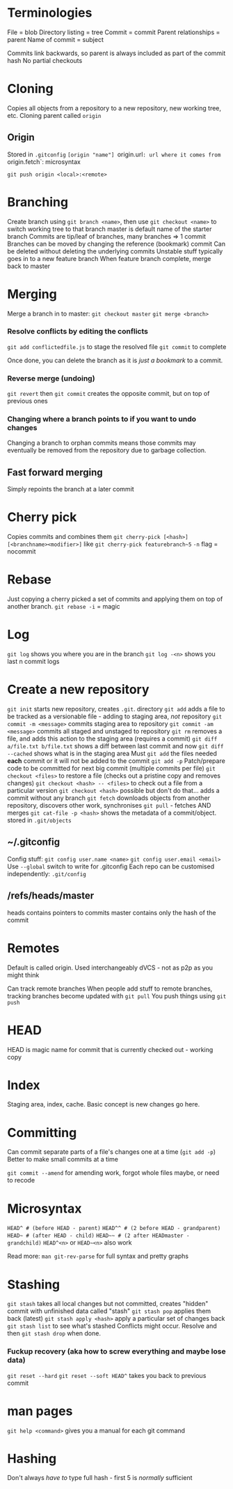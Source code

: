 #  Terminologies
File = blob
Directory listing = tree
Commit = commit
Parent relationships = parent
Name of commit = subject

Commits link backwards, so parent is always included as part of the commit hash
No partial checkouts

# Cloning
Copies all objects from a repository to a new repository, new working tree, etc.
Cloning parent called `origin`

## Origin
Stored in `.gitconfig`
`[origin "name"]
`origin.url`: url where it comes from
`origin.fetch`: microsyntax

`git push origin <local>:<remote>`

# Branching
Create branch using `git branch <name>`, then use `git checkout <name>` to switch working tree to that branch
master is default name of the starter branch
Commits are tip/leaf of branches, many branches => 1 commit
Branches can be moved by changing the reference (bookmark) commit
Can be deleted without deleting the underlying commits
Unstable stuff typically goes in to a new feature branch
When feature branch complete, merge back to master

# Merging
Merge a branch in to master:
`git checkout master`
`git merge <branch>`

### Resolve conflicts by editing the conflicts
`git add conflictedfile.js` to stage the resolved file
`git commit` to complete

Once done, you can delete the branch as it is _just a bookmark_ to a commit.

### Reverse merge (undoing)
`git revert` then `git commit` creates the opposite commit, but on top of previous ones

### Changing where a branch points to if you want to undo changes
Changing a branch to orphan commits means those commits may eventually be removed from the repository due to garbage collection.

## Fast forward merging
Simply repoints the branch at a later commit

# Cherry pick
Copies commits and combines them
`git cherry-pick [<hash>] [<branchname><modifier>]` like `git cherry-pick featurebranch~5`
`-n` flag = nocommit

# Rebase
Just copying a cherry picked a set of commits and applying them on top of another branch.
`git rebase -i` = magic

# Log
`git log` shows you where you are in the branch
`git log -<n>` shows you last n commit logs

# Create a new repository
`git init` starts new repository, creates `.git`. directory
`git add` adds a file to be tracked as a versionable file - adding to staging area, _not_ repository
`git commit -m <message>` commits staging area to repository
`git commit -am <message>` commits all staged and unstaged to repository
`git rm` removes a file, and adds this action to the staging area (requires a commit)
`git diff a/file.txt b/file.txt` shows a diff between last commit and now
`git diff --cached` shows what is in the staging area
Must `git add` the files needed __each__ commit or it will not be added to the commit
`git add -p` Patch/prepare code to be committed for next big commit (multiple commits per file)
`git checkout <files>` to restore a file (checks out a pristine copy and removes changes)
`git checkout <hash> -- <files>` to check out a file from a particular version
`git checkout <hash>` possible but don't do that... adds a commit without any branch
`git fetch` downloads objects from another repository, discovers other work, synchronises
`git pull` - fetches AND merges
`git cat-file -p <hash>` shows the metadata of a commit/object. stored in `.git/objects`

## ~/.gitconfig
Config stuff:
`git config user.name <name>`
`git config user.email <email>`
Use `--global` switch to write for .gitconfig
Each repo can be customised independently: `.git/config`

## /refs/heads/master
heads contains pointers to commits
master contains only the hash of the commit

# Remotes
Default is called origin. Used interchangeably
dVCS - not as p2p as you might think

Can track remote branches
When people add stuff to remote branches, tracking branches become updated with `git pull`
You push things using `git push`

# HEAD
HEAD is magic name for commit that is currently checked out - working copy

# Index
Staging area, index, cache. Basic concept is new changes go here.

# Committing
Can commit separate parts of a file's changes one at a time (`git add -p`)
Better to make small commits at a time

`git commit --amend` for amending work, forgot whole files maybe, or need to recode

# Microsyntax 
`HEAD^ # (before HEAD - parent)`
`HEAD^^ # (2 before HEAD - grandparent)`
`HEAD~ # (after HEAD - child)`
`HEAD~~ # (2 after HEADmaster - grandchild)`
`HEAD^<n>` or `HEAD~<n>` also work

Read more:
`man git-rev-parse` for full syntax and pretty graphs

# Stashing
`git stash` takes all local changes but not committed, creates "hidden" commit with unfinished data called "stash"
`git stash pop` applies them back (latest)
`git stash apply <hash>` apply a particular set of changes back
`git stash list` to see what's stashed
Conflicts might occur. Resolve and then `git stash drop` when done.

### Fuckup recovery (aka how to screw everything and maybe lose data)
`git reset --hard`
`git reset --soft HEAD^` takes you back to previous commit

# man pages
`git help <command>` gives you a manual for each git command

# Hashing
Don't always _have to_ type full hash - first 5 is _normally_ sufficient
